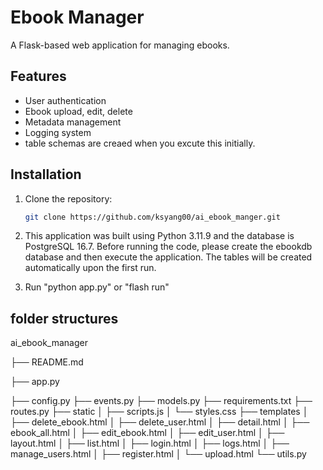 # Ebook Manager

A Flask-based web application for managing ebooks.

## Features
- User authentication
- Ebook upload, edit, delete
- Metadata management
- Logging system
- table schemas are creaed when you excute this initially.

## Installation
1. Clone the repository:
   ```bash
   git clone https://github.com/ksyang00/ai_ebook_manger.git

2. This application was built using Python 3.11.9 and the database is PostgreSQL 16.7.
    Before running the code, please create the ebookdb database and then execute the application.
    The tables will be created automatically upon the first run.

3. Run
    "python app.py" or "flash run"

   
## folder structures
   
   ai_ebook_manager
   
   ├── README.md
   
   ├── app.py
   
   ├── config.py
   ├── events.py
   ├── models.py
   ├── requirements.txt
   ├── routes.py
   ├── static
   │   ├── scripts.js
   │   └── styles.css
   ├── templates
   │   ├── delete_ebook.html
   │   ├── delete_user.html
   │   ├── detail.html
   │   ├── ebook_all.html
   │   ├── edit_ebook.html
   │   ├── edit_user.html
   │   ├── layout.html
   │   ├── list.html
   │   ├── login.html
   │   ├── logs.html
   │   ├── manage_users.html
   │   ├── register.html
   │   └── upload.html
   └── utils.py

